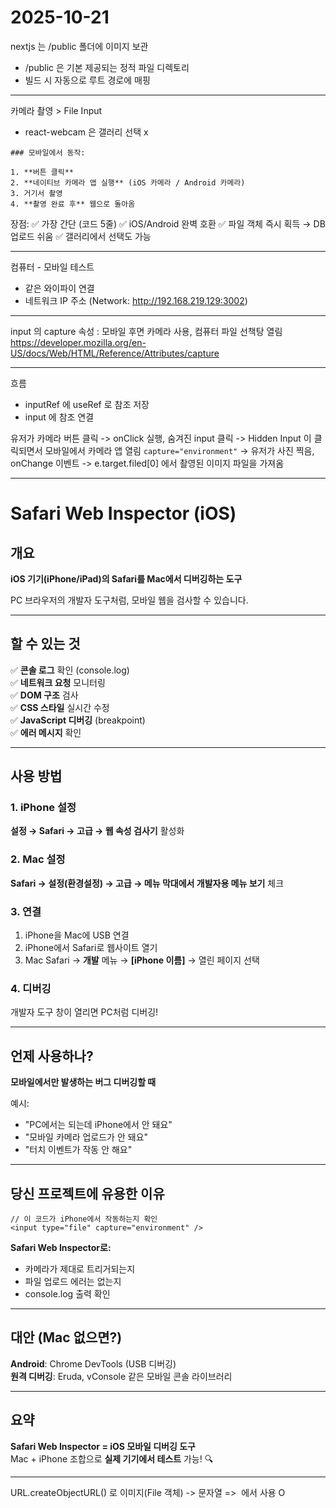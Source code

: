 # 2025-10-21

nextjs 는 /public 폴더에 이미지 보관

- /public 은 기본 제공되는 정적 파일 디렉토리
- 빌드 시 자동으로 루트 경로에 매핑

---

카메라 촬영 > File Input

- react-webcam 은 갤러리 선택 x

```
### 모바일에서 동작:

1. **버튼 클릭**
2. **네이티브 카메라 앱 실행** (iOS 카메라 / Android 카메라)
3. 거기서 촬영
4. **촬영 완료 후** 웹으로 돌아옴
```

장점:
✅ 가장 간단 (코드 5줄)
✅ iOS/Android 완벽 호환
✅ 파일 객체 즉시 획득 → DB 업로드 쉬움
✅ 갤러리에서 선택도 가능

---

컴퓨터 - 모바일 테스트

- 같은 와이파이 연결
- 네트워크 IP 주소 (Network: http://192.168.219.129:3002)

---

input 의 capture 속성 : 모바일 후면 카메라 사용, 컴퓨터 파일 선책탕 열림
https://developer.mozilla.org/en-US/docs/Web/HTML/Reference/Attributes/capture

---

흐름

- inputRef 에 useRef 로 참조 저장
- input 에 참조 연결

유저가 카메라 버튼 클릭
-> onClick 실행, 숨겨진 input 클릭
-> Hidden Input 이 클릭되면서 모바일에서 카메라 앱 열림
`capture="environment"`
-> 유저가 사진 찍음, onChange 이벤트
-> e.target.filed[0] 에서 촬영된 이미지 파일을 가져옴

---

# Safari Web Inspector (iOS)

## 개요

**iOS 기기(iPhone/iPad)의 Safari를 Mac에서 디버깅하는 도구**

PC 브라우저의 개발자 도구처럼, 모바일 웹을 검사할 수 있습니다.

---

## 할 수 있는 것

✅ **콘솔 로그** 확인 (console.log)  
✅ **네트워크 요청** 모니터링  
✅ **DOM 구조** 검사  
✅ **CSS 스타일** 실시간 수정  
✅ **JavaScript 디버깅** (breakpoint)  
✅ **에러 메시지** 확인

---

## 사용 방법

### 1. iPhone 설정

**설정 → Safari → 고급 → 웹 속성 검사기** 활성화

### 2. Mac 설정

**Safari → 설정(환경설정) → 고급 → 메뉴 막대에서 개발자용 메뉴 보기** 체크

### 3. 연결

1. iPhone을 Mac에 USB 연결
2. iPhone에서 Safari로 웹사이트 열기
3. Mac Safari → **개발** 메뉴 → **[iPhone 이름]** → 열린 페이지 선택

### 4. 디버깅

개발자 도구 창이 열리면 PC처럼 디버깅!

---

## 언제 사용하나?

**모바일에서만 발생하는 버그 디버깅할 때**

예시:

- "PC에서는 되는데 iPhone에서 안 돼요"
- "모바일 카메라 업로드가 안 돼요"
- "터치 이벤트가 작동 안 해요"

---

## 당신 프로젝트에 유용한 이유

```tsx
// 이 코드가 iPhone에서 작동하는지 확인
<input type="file" capture="environment" />
```

**Safari Web Inspector로:**

- 카메라가 제대로 트리거되는지
- 파일 업로드 에러는 없는지
- console.log 출력 확인

---

## 대안 (Mac 없으면?)

**Android**: Chrome DevTools (USB 디버깅)  
**원격 디버깅**: Eruda, vConsole 같은 모바일 콘솔 라이브러리

---

## 요약

**Safari Web Inspector = iOS 모바일 디버깅 도구**  
Mac + iPhone 조합으로 **실제 기기에서 테스트** 가능! 🔍

---

URL.createObjectURL() 로 이미지(File 객체) -> 문자열
=> <img src = ""> 에서 사용 O

